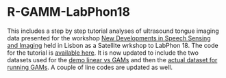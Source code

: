 # R-GAMM-LabPhon18

This includes a step by step tutorial analyses of ultrasound tongue imaging data presented for the workshop [New Developments in Speech Sensing and Imaging](http://labphon16.labphon.org/se-04.html) held in Lisbon as a Satellite wrkshop to LabPhon 18. The code for the tutorial is [available here](https://jalalal-tamimi.github.io/R-GAMM-LabPhon18/GAMMsLabPhon.nb.html). 
It is now updated to include the two datasets used for the [demo linear vs GAMs](https://github.com/JalalAl-Tamimi/R-GAMM-LabPhon18/blob/master/dataProd_duud.csv) and then the [actual dataset for running GAMs](https://github.com/JalalAl-Tamimi/R-GAMM-LabPhon18/blob/master/resultsFull.c_NoRelNoz.csv). A couple of line codes are updated as well.

